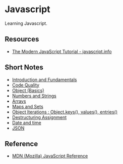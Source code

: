 # Javascript
Learning Javascript.

## Resources
- [The Modern JavaScript Tutorial - javascript.info](https://javascript.info/)

## Short Notes
- [Introduction and Fundamentals](/Fundamentals.md)
- [Code Quality](/Code%20Quality.md)
- [Object (Basics)](/Objects%20(Basics).md)
- [Numbers and Strings](/Numbers%20and%20Strings.md)
- [Arrays](/Arrays.md)
- [Maps and Sets](/Maps%20and%20Sets.md)
- [Object Iterations : Object.keys(), values(), entries()](/Object%20Iterations.md)
- [Destructuring Assignment](/Destructuring%20assignment.md)
- [Date and time]()
- [JSON](/JSON.md)

## Reference
- [MDN (Mozilla) JavaScript Reference](https://developer.mozilla.org/en-US/docs/Web/JavaScript)
